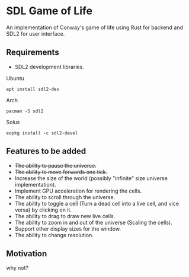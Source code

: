 # SDL Game of Life

An implementation of Conway's game of life using Rust for backend and SDL2 for user interface.

## Requirements

- SDL2 development libraries.

Ubuntu

```shell
apt install sdl2-dev
```

Arch

```shell
pacman -S sdl2
```

Solus

```shell
eopkg install -c sdl2-devel
```

## Features to be added

- ~~The ability to pause the universe.~~
- ~~The ability to move forwards one tick.~~
- Increase the size of the world (possibly "infinite" size universe implementation).
- Implement GPU acceleration for rendering the cells.
- The ability to scroll through the universe.
- The ability to toggle a cell (Turn a dead cell into a live cell, and vice versa) by clicking on it.
- The ability to drag to draw new live cells.
- The ability to zoom in and out of the universe (Scaling the cells).
- Support other display sizes for the window.
- The ability to change resolution.

## Motivation  

why not?
